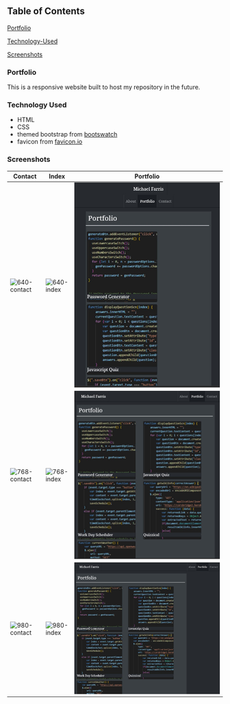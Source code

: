 ## Table of Contents

[Portfolio](#Portfolio)

[Technology-Used](#Technology-Used)

[Screenshots](#Screenshots)

### Portfolio

This is a responsive website built to host my repository in the future.

### Technology Used

* HTML
* CSS
* themed bootstrap from [bootswatch](https://bootswatch.com/slate/)
* favicon from [favicon.io](https://favicon.io/favicon-generator)

### Screenshots
|Contact|Index|Portfolio|
|---|---|---|
| ![640-contact](./Assets/Images/640-contact.jpg) | ![640-index](./Assets/Images/640-index.jpg) | ![640-portfolio](./Assets/Images/640-portfolio.jpg) |
| ![768-contact](./Assets/Images/768-contact.jpg) | ![768-index](./Assets/Images/768-index.jpg)  | ![768-portfolio](./Assets/Images/768-portfolio.jpg) |
| ![980-contact](./Assets/Images/980-contact.jpg) | ![980-index](./Assets/Images/980-index.jpg) | ![980-portfolio](./Assets/Images/980-portfolio.jpg) |